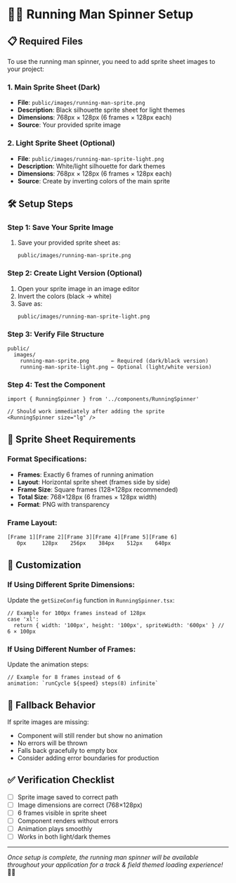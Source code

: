 # 🏃‍♂️ Running Man Spinner Setup

## 📋 **Required Files**

To use the running man spinner, you need to add sprite sheet images to your project:

### 1. **Main Sprite Sheet (Dark)**
- **File**: `public/images/running-man-sprite.png`
- **Description**: Black silhouette sprite sheet for light themes
- **Dimensions**: 768px × 128px (6 frames × 128px each)
- **Source**: Your provided sprite image

### 2. **Light Sprite Sheet (Optional)**
- **File**: `public/images/running-man-sprite-light.png`  
- **Description**: White/light silhouette for dark themes
- **Dimensions**: 768px × 128px (6 frames × 128px each)
- **Source**: Create by inverting colors of the main sprite

## 🛠️ **Setup Steps**

### Step 1: Save Your Sprite Image
1. Save your provided sprite sheet as:
   ```
   public/images/running-man-sprite.png
   ```

### Step 2: Create Light Version (Optional)
1. Open your sprite image in an image editor
2. Invert the colors (black → white)
3. Save as:
   ```
   public/images/running-man-sprite-light.png
   ```

### Step 3: Verify File Structure
```
public/
  images/
    running-man-sprite.png       ← Required (dark/black version)
    running-man-sprite-light.png ← Optional (light/white version)
```

### Step 4: Test the Component
```tsx
import { RunningSpinner } from '../components/RunningSpinner'

// Should work immediately after adding the sprite
<RunningSpinner size="lg" />
```

## 🎨 **Sprite Sheet Requirements**

### Format Specifications:
- **Frames**: Exactly 6 frames of running animation
- **Layout**: Horizontal sprite sheet (frames side by side)
- **Frame Size**: Square frames (128×128px recommended)
- **Total Size**: 768×128px (6 frames × 128px width)
- **Format**: PNG with transparency

### Frame Layout:
```
[Frame 1][Frame 2][Frame 3][Frame 4][Frame 5][Frame 6]
   0px     128px    256px    384px    512px    640px
```

## 🔧 **Customization**

### If Using Different Sprite Dimensions:
Update the `getSizeConfig` function in `RunningSpinner.tsx`:

```tsx
// Example for 100px frames instead of 128px
case 'xl':
  return { width: '100px', height: '100px', spriteWidth: '600px' } // 6 × 100px
```

### If Using Different Number of Frames:
Update the animation steps:

```tsx
// Example for 8 frames instead of 6
animation: `runCycle ${speed} steps(8) infinite`
```

## 🚨 **Fallback Behavior**

If sprite images are missing:
- Component will still render but show no animation
- No errors will be thrown
- Falls back gracefully to empty box
- Consider adding error boundaries for production

## ✅ **Verification Checklist**

- [ ] Sprite image saved to correct path
- [ ] Image dimensions are correct (768×128px)
- [ ] 6 frames visible in sprite sheet
- [ ] Component renders without errors
- [ ] Animation plays smoothly
- [ ] Works in both light/dark themes

---

*Once setup is complete, the running man spinner will be available throughout your application for a track & field themed loading experience!* 🏃‍♂️ 